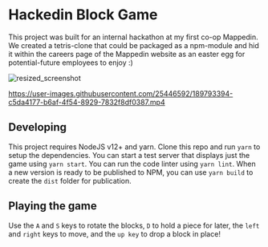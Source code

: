 # Hackedin Block Game
This project was built for an internal hackathon at my first co-op Mappedin. We created a tetris-clone that could be packaged as a npm-module and hid it within the careers page of the Mappedin website as an easter egg for potential-future employees to enjoy :) 

![resized_screenshot](https://user-images.githubusercontent.com/25446592/188510898-1ffdcf05-1361-4d64-817d-f92d1e7f5f47.png)

https://user-images.githubusercontent.com/25446592/189793394-c5da4177-b6af-4f54-8929-7832f8df0387.mp4

## Developing
This project requires NodeJS v12+ and yarn. Clone this repo and run `yarn` to setup the dependencies. You can start a test server that displays just the game using `yarn start`. You can run the code linter using `yarn lint`. When a new version is ready to be published to NPM, you can use `yarn build` to create the `dist` folder for publication.

## Playing the game
Use the `A` and `S` keys to rotate the blocks, `D` to hold a piece for later, the `left` and `right` keys to move, and the `up key` to drop a block in place! 
